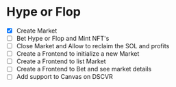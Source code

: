 # Hype or Flop

- [x] Create Market
- [ ] Bet Hype or Flop and Mint NFT's
- [ ] Close Market and Allow to reclaim the SOL and profits
- [ ] Create a Frontend to initialize a new Market
- [ ] Create a Frontend to list Market
- [ ] Create a Frontend to Bet and see market details
- [ ] Add support to Canvas on DSCVR
